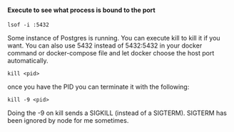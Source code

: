 #### Execute to see what process is bound to the port

```
lsof -i :5432
```

Some instance of Postgres is running. You can execute kill <pid> to kill it if you want. You can also use 5432 instead of 5432:5432 in your docker command or docker-compose file and let docker choose the host port automatically.

```
kill <pid>
```

once you have the PID you can terminate it with the following:
```
kill -9 <pid>

````
Doing the -9 on kill sends a SIGKILL (instead of a SIGTERM). SIGTERM has been ignored by node for me sometimes.
